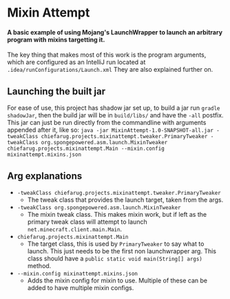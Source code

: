 # Mixin Attempt
#### A basic example of using Mojang's LaunchWrapper to launch an arbitrary program with mixins targetting it.

The key thing that makes most of this work is the program arguments, which are configured as an IntelliJ run located at `.idea/runConfigurations/Launch.xml`
They are also explained further on.

## Launching the built jar
For ease of use, this project has shadow jar set up, to build a jar run `gradle shadowJar`, then the build jar will be in `build/libs/` and have the `-all` postfix.
This jar can just be run directly from the commandline with arguments appended after it, like so:
`java -jar MixinAttempt-1.0-SNAPSHOT-all.jar -tweakClass chiefarug.projects.mixinattempt.tweaker.PrimaryTweaker -tweakClass org.spongepowered.asm.launch.MixinTweaker chiefarug.projects.mixinattempt.Main --mixin.config mixinattempt.mixins.json`

## Arg explanations

- `-tweakClass chiefarug.projects.mixinattempt.tweaker.PrimaryTweaker`
  - The tweak class that provides the launch target, taken from the args.
- `-tweakClass org.spongepowered.asm.launch.MixinTweaker`
  - The mixin tweak class. This makes mixin work, but if left as the primary tweak class will attempt to launch `net.minecraft.client.main.Main`.
- `chiefarug.projects.mixinattempt.Main`
  - The target class, this is used by `PrimaryTweaker` to say what to launch. This just needs to be the first non launchwrapper arg. This class should have a `public static void main(String[] args)` method.
- `--mixin.config mixinattempt.mixins.json`
  - Adds the mixin config for mixin to use. Multiple of these can be added to have multiple mixin configs.
